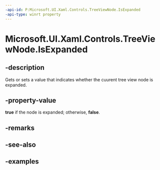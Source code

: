 ```yaml
---
-api-id: P:Microsoft.UI.Xaml.Controls.TreeViewNode.IsExpanded
-api-type: winrt property
---
```

<!-- Property syntax.
public bool IsExpanded { get;  set; }
-->

# Microsoft.UI.Xaml.Controls.TreeViewNode.IsExpanded


## -description

Gets or sets a value that indicates whether the cuurent tree view node is expanded.


## -property-value

**true** if the node is expanded; otherwise, **false**.


## -remarks


## -see-also


## -examples


